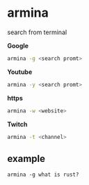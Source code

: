 # armina
search from terminal 

**Google**   
```bash
armina -g <search promt> 
```
**Youtube**   
```bash
armina -y <search promt> 
```
**https**  
```bash
armina -w <website> 
```
**Twitch**
```bash
armina -t <channel>
```

## example
```armina -g what is rust?```
